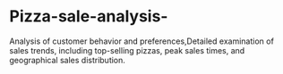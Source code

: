 # Pizza-sale-analysis-
Analysis of customer behavior and preferences,Detailed examination of sales trends, including top-selling pizzas, peak sales times, and geographical sales distribution.

